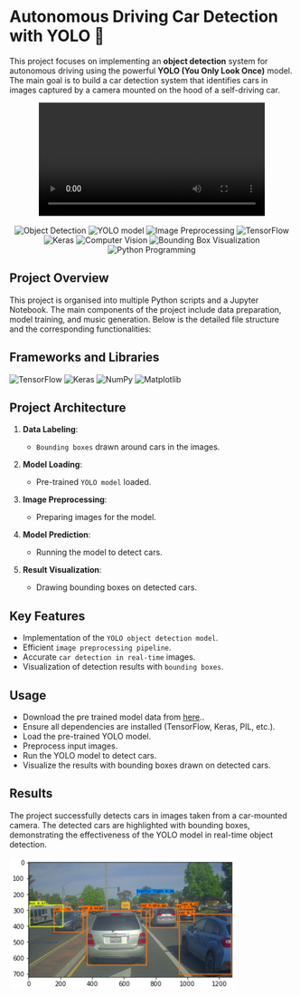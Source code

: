 # Autonomous Driving Car Detection with YOLO 🚙

This project focuses on implementing an **object detection** system for autonomous driving using the powerful **YOLO (You Only Look Once)** model. The main goal is to build a car detection system that identifies cars in images captured by a camera mounted on the hood of a self-driving car.
<center>
<video width="400" height="200" src="https://kawshikbuet17.github.io/Coursera-Deep-Learning/04-Convolutional-Neural-Networks/Codes/week3/Car%20detection%20for%20Autonomous%20Driving/nb_images/pred_video_compressed2.mp4" type="video/mp4" controls>
</video>

![Object Detection](https://img.shields.io/badge/Skill-Object%20Detection-yellow)
![YOLO model](https://img.shields.io/badge/Skill-YOLO%20Model-blueviolet)
![Image Preprocessing](https://img.shields.io/badge/Skill-Image%20Preprocessing-green)
![TensorFlow](https://img.shields.io/badge/Skill-TensorFlow-orange)
![Keras](https://img.shields.io/badge/Skill-Keras-orange)
![Computer Vision](https://img.shields.io/badge/Skill-Computer%20Vision-brightblue)
![Bounding Box Visualization](https://img.shields.io/badge/Skill-Keras-brightgreen)
![Python Programming](https://img.shields.io/badge/Skill-Python%20Programming-orange)

</center>

## Project Overview
This project is organised into multiple Python scripts and a Jupyter Notebook. The main components of the project include data preparation, model training, and music generation. Below is the detailed file structure and the corresponding functionalities:

## Frameworks and Libraries
![TensorFlow](https://img.shields.io/badge/TensorFlow-2.16.1-orange.svg?style=flat&logo=tensorflow)
![Keras](https://img.shields.io/badge/Keras-3.3.3-red.svg?style=flat&logo=keras)
![NumPy](https://img.shields.io/badge/NumPy-1.26.4-blue.svg?style=flat&logo=numpy)
![Matplotlib](https://img.shields.io/badge/Matplotlib-3.6.2-green.svg?style=flat&logo=matplotlib)

## Project Architecture
1. **Data Labeling**:
   - `Bounding boxes` drawn around cars in the images.

2. **Model Loading**:
   - Pre-trained `YOLO model` loaded.

3. **Image Preprocessing**:
   - Preparing images for the model.

4. **Model Prediction**:
   -  Running the model to detect cars.

5. **Result Visualization**:
   - Drawing bounding boxes on detected cars.

## Key Features
- Implementation of the `YOLO object detection model`.
- Efficient `image preprocessing pipeline`.
- Accurate `car detection in real-time` images.
- Visualization of detection results with `bounding boxes`.

## Usage
- Download the pre trained model data from [here](https://example.com/pre-trained-model)..
- Ensure all dependencies are installed (TensorFlow, Keras, PIL, etc.).
- Load the pre-trained YOLO model.
- Preprocess input images.
- Run the YOLO model to detect cars.
- Visualize the results with bounding boxes drawn on detected cars.

## Results

The project successfully detects cars in images taken from a car-mounted camera. The detected cars are highlighted with bounding boxes, demonstrating the effectiveness of the YOLO model in real-time object detection.

<img src="nb_images\result.png" style="width:400px;">
